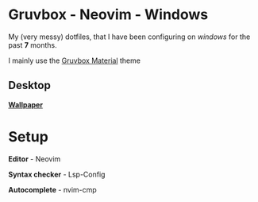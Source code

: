 # Gruvbox - Neovim - Windows

My (very messy) dotfiles, that I have been configuring on *windows* for the past **7** months.

I mainly use the [Gruvbox Material](https://github.com/sainnhe/gruvbox-material) theme

## Desktop
[**Wallpaper**](https://user-images.githubusercontent.com/39676098/149642494-5abf0613-8937-4859-a7c8-ceeaceaefbeb.png)

# Setup

**Editor** - Neovim

**Syntax checker** - Lsp-Config

**Autocomplete** - nvim-cmp
